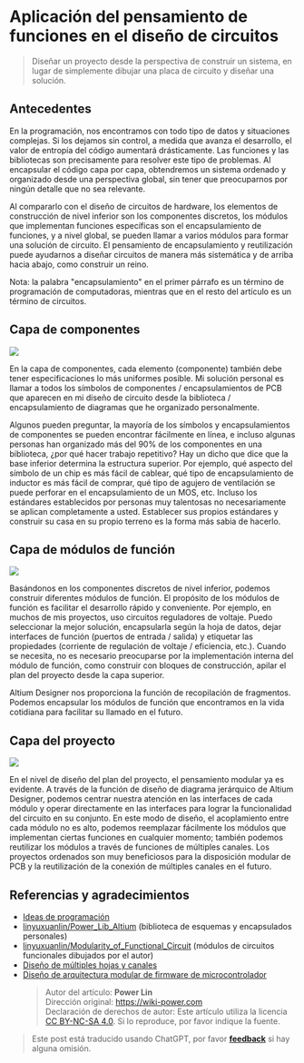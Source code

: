 # Aplicación del pensamiento de funciones en el diseño de circuitos

> Diseñar un proyecto desde la perspectiva de construir un sistema, en lugar de simplemente dibujar una placa de circuito y diseñar una solución.

## Antecedentes

En la programación, nos encontramos con todo tipo de datos y situaciones complejas. Si los dejamos sin control, a medida que avanza el desarrollo, el valor de entropía del código aumentará drásticamente. Las funciones y las bibliotecas son precisamente para resolver este tipo de problemas. Al encapsular el código capa por capa, obtendremos un sistema ordenado y organizado desde una perspectiva global, sin tener que preocuparnos por ningún detalle que no sea relevante.

Al compararlo con el diseño de circuitos de hardware, los elementos de construcción de nivel inferior son los componentes discretos, los módulos que implementan funciones específicas son el encapsulamiento de funciones, y a nivel global, se pueden llamar a varios módulos para formar una solución de circuito. El pensamiento de encapsulamiento y reutilización puede ayudarnos a diseñar circuitos de manera más sistemática y de arriba hacia abajo, como construir un reino.

Nota: la palabra "encapsulamiento" en el primer párrafo es un término de programación de computadoras, mientras que en el resto del artículo es un término de circuitos.

## Capa de componentes

![](https://wiki-media-1253965369.cos.ap-guangzhou.myqcloud.com/img/20200131212452.png)

En la capa de componentes, cada elemento (componente) también debe tener especificaciones lo más uniformes posible. Mi solución personal es llamar a todos los símbolos de componentes / encapsulamientos de PCB que aparecen en mi diseño de circuito desde la biblioteca / encapsulamiento de diagramas que he organizado personalmente.

Algunos pueden preguntar, la mayoría de los símbolos y encapsulamientos de componentes se pueden encontrar fácilmente en línea, e incluso algunas personas han organizado más del 90% de los componentes en una biblioteca, ¿por qué hacer trabajo repetitivo? 
Hay un dicho que dice que la base inferior determina la estructura superior. Por ejemplo, qué aspecto del símbolo de un chip es más fácil de cablear, qué tipo de encapsulamiento de inductor es más fácil de comprar, qué tipo de agujero de ventilación se puede perforar en el encapsulamiento de un MOS, etc. Incluso los estándares establecidos por personas muy talentosas no necesariamente se aplican completamente a usted. Establecer sus propios estándares y construir su casa en su propio terreno es la forma más sabia de hacerlo.

## Capa de módulos de función

![](https://wiki-media-1253965369.cos.ap-guangzhou.myqcloud.com/img/20200131212642.png)

Basándonos en los componentes discretos de nivel inferior, podemos construir diferentes módulos de función. El propósito de los módulos de función es facilitar el desarrollo rápido y conveniente. Por ejemplo, en muchos de mis proyectos, uso circuitos reguladores de voltaje. Puedo seleccionar la mejor solución, encapsularla según la hoja de datos, dejar interfaces de función (puertos de entrada / salida) y etiquetar las propiedades (corriente de regulación de voltaje / eficiencia, etc.). Cuando se necesita, no es necesario preocuparse por la implementación interna del módulo de función, como construir con bloques de construcción, apilar el plan del proyecto desde la capa superior.

Altium Designer nos proporciona la función de recopilación de fragmentos. Podemos encapsular los módulos de función que encontramos en la vida cotidiana para facilitar su llamado en el futuro.

## Capa del proyecto

![](https://wiki-media-1253965369.cos.ap-guangzhou.myqcloud.com/img/20200131213218.png)

En el nivel de diseño del plan del proyecto, el pensamiento modular ya es evidente. A través de la función de diseño de diagrama jerárquico de Altium Designer, podemos centrar nuestra atención en las interfaces de cada módulo y operar directamente en las interfaces para lograr la funcionalidad del circuito en su conjunto. En este modo de diseño, el acoplamiento entre cada módulo no es alto, podemos reemplazar fácilmente los módulos que implementan ciertas funciones en cualquier momento; también podemos reutilizar los módulos a través de funciones de múltiples canales. Los proyectos ordenados son muy beneficiosos para la disposición modular de PCB y la reutilización de la conexión de múltiples canales en el futuro.

## Referencias y agradecimientos

- [Ideas de programación](https://zhuanlan.zhihu.com/p/25288280)
- [linyuxuanlin/Power_Lib_Altium](https://github.com/linyuxuanlin/Power_Lib_Altium) (biblioteca de esquemas y encapsulados personales)
- [linyuxuanlin/Modularity_of_Functional_Circuit](https://github.com/linyuxuanlin/Modularity_of_Functional_Circuit) (módulos de circuitos funcionales dibujados por el autor)
- [Diseño de múltiples hojas y canales](https://www.altium.com/documentation/altium-designer/multi-sheet-and-multi-channel-design-ad?version=18.1)
- [Diseño de arquitectura modular de firmware de microcontrolador](https://mp.weixin.qq.com/s?__biz=MzI0ODU0NDI1Mg==&mid=2247493415&idx=1&sn=48868c853d82747e537d9571e02f9c4c&chksm=e99d89b4deea00a2cb26bc62c13bf9bb8955018b47b9b4c091dc98fe776d853039ba84ce480f&mpshare=1&scene=1&srcid=&sharer_sharetime=1588583649159&sharer_shareid=57baeb2b96d0cff9b17ac2c15b36602b&key=54a344d7200e25b224dfb50449a0a3835910904754e85f2f5687170aa3dc9cd1cada606d232a271784f6c37d841af2a681ce3312fe043716d933a48bc88fdfc38a50be9eeb42cc316538f1781f865de5&ascene=1&uin=MTk5MDUwOTA0Mg%3D%3D&devicetype=Windows+10+x64&version=62090070&lang=zh_CN&exportkey=A638hkClxH9AKARxE%2F2NsRw%3D&pass_ticket=DbttLz0NrPJvKfz31VIx1Sw50my315siej6rJhYtISz9sd1CObS%2BjG%2BOC%2FzHEXzj)
  > Autor del artículo: **Power Lin**  
  > Dirección original: <https://wiki-power.com>  
  > Declaración de derechos de autor: Este artículo utiliza la licencia [CC BY-NC-SA 4.0](https://creativecommons.org/licenses/by/4.0/deed.zh). Si lo reproduce, por favor indique la fuente.

> Este post está traducido usando ChatGPT, por favor [**feedback**](https://github.com/linyuxuanlin/Wiki_MkDocs/issues/new) si hay alguna omisión.